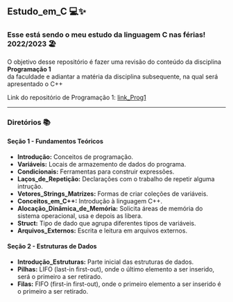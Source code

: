 ## Estudo_em_C 💻✨

### Esse está sendo o meu estudo da linguagem C nas férias! 2022/2023 🏖 <br>

O objetivo desse repositório é fazer uma revisão do conteúdo da disciplina **Programação 1** <br>
da faculdade e adiantar a matéria da disciplina subsequente, na qual será apresentado o C++

Link do repositório de Programação 1: [link_Prog1](https://github.com/luizakuze/Prog1)

---

### Diretórios 📚

#### Seção 1 - Fundamentos Teóricos
 
- **Introdução:** Conceitos de programação.
- **Variáveis:** Locais de armazemento de dados do programa.
- **Condicionais:** Ferramentas para construir expressões.
- **Laços_de_Repetição:** Declarações com o trabalho de repetir alguma intrução.
- **Vetores_Strings_Matrizes:** Formas de criar coleções de variáveis.
- **Conceitos_em_C++:** Introdução à linguagem C++.
- **Alocação_Dinâmica_de_Memória:** Solicita áreas de memória do sistema operacional, usa e depois as libera.
- **Struct:** Tipo de dado que agrupa diferentes tipos de variáveis.
- **Arquivos_Externos:** Escrita e leitura em arquivos externos.

#### Seção 2 - Estruturas de Dados
- **Introdução_Estruturas:** Parte inicial das estruturas de dados.
- **Pilhas:**  LIFO (last-in first-out), onde o último elemento a ser inserido, será o primeiro a ser retirado.
- **Filas:** FIFO (first-in first-out), onde o primeiro elemento a ser inserido é o primeiro a ser retirado.

